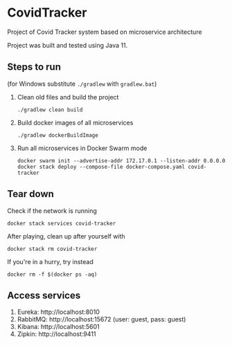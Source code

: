 # CovidTracker
Project of Covid Tracker system based on microservice architecture

Project was built and tested using Java 11.

## Steps to run
(for Windows substitute `./gradlew` with `gradlew.bat`)

1. Clean old files and build the project
    ```shell script
    ./gradlew clean build
    ```
1. Build docker images of all microservices
    ```shell script
    ./gradlew dockerBuildImage
    ```
1. Run all microservices in Docker Swarm mode
    ```shell script
    docker swarm init --advertise-addr 172.17.0.1 --listen-addr 0.0.0.0
    docker stack deploy --compose-file docker-compose.yaml covid-tracker
    ```
   
## Tear down
Check if the network is running
```shell script
docker stack services covid-tracker
```
After playing, clean up after yourself with
```shell script
docker stack rm covid-tracker
```

If you're in a hurry, try instead
```shell script
docker rm -f $(docker ps -aq)
```

## Access services
1. Eureka: http://localhost:8010
1. RabbitMQ: http://localhost:15672 (user: guest, pass: guest)
1. Kibana: http://localhost:5601
1. Zipkin: http://localhost:9411